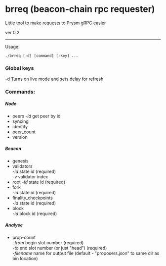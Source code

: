 # brreq (beacon-chain rpc requester)

Little tool to make requests to Prysm gRPC easier

ver 0.2

---

Usage:

```
./brreq [-d] [command] [-key] ...
```

### Global keys

-d  Turns on live mode and sets delay for refresh

### Commands:

##### Node

* peers
  *-id*    get peer by id
* syncing
* identity
* peer_count
* version

##### Beacon

* genesis  
* validators  
  *-id*     state id (required)  
  *-v*      validator index  
* root
  *-id*     state id (required)  
* fork  
  *-id*     state id (required)  
* finality_checkpoints  
  *-id*     state id (required)  
* block  
  *-id*     block id (required)  

##### Analyse

* prop-count  
  *-from*     begin slot number (required)  
  *-to*       end slot number (or just "head") (required)  
  *-filename*     name for output file (default - "proposers.json" to same dir as bin location)  
